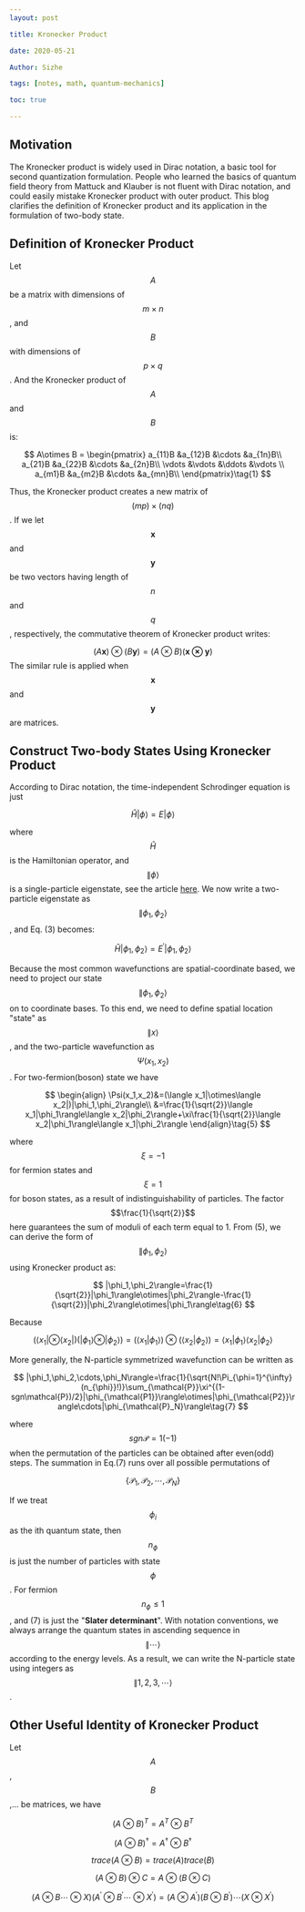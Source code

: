 ```yaml
---
layout: post

title: Kronecker Product

date: 2020-05-21

Author: Sizhe

tags: [notes, math, quantum-mechanics]

toc: true

---
```


## Motivation
The Kronecker product is widely used in Dirac notation, a basic tool for second quantization formulation. People who learned the basics of quantum field theory from Mattuck and Klauber is not fluent with Dirac notation, and could easily mistake Kronecker product with outer product. This blog clarifies the definition of Kronecker product and its application in the formulation of two-body state.<!--more-->

## Definition of Kronecker Product
Let $$A$$ be a matrix with dimensions of $$m\times n$$, and $$B$$ with dimensions of $$p\times q$$. And the Kronecker product of $$A$$ and $$B$$ is:

$$
A\otimes B = \begin{pmatrix}
a_{11}B &a_{12}B &\cdots &a_{1n}B\\
a_{21}B &a_{22}B &\cdots &a_{2n}B\\
\vdots  &\vdots  &\ddots &\vdots \\
a_{m1}B &a_{m2}B &\cdots &a_{mn}B\\
\end{pmatrix}\tag{1}
$$

Thus, the Kronecker product creates a new matrix of $$(mp)\times(nq)$$. If we let $$\mathbf{x}$$ and $$\mathbf{y}$$ be two vectors having length of $$n$$ and $$q$$, respectively, the commutative theorem of Kronecker product writes:

$$
(A\mathbf{x})\otimes (B\mathbf{y})=(A\otimes B)(\mathbf{x\otimes y})\tag{2}
$$
The similar rule is applied when $$\mathbf{x}$$ and $$\mathbf{y}$$ are matrices.
## Construct Two-body States Using Kronecker Product
According to Dirac notation, the time-independent Schrodinger equation is just

$$
\hat{H}|\phi\rangle=E|\phi\rangle\tag{3}
$$

where $$\hat{H}$$ is the Hamiltonian operator, and $$\|\phi\rangle$$ is a single-particle eigenstate, see the article [here](https://lonitch.github.io/Bravais-lattice-Bloch-theorem/). We now write a two-particle eigenstate as $$\|\phi_1,\phi_2\rangle$$, and Eq. (3) becomes:

$$
\hat{H}|\phi_1,\phi_2\rangle=E^{\prime}|\phi_1,\phi_2\rangle \tag{4}
$$

Because the most common wavefunctions are spatial-coordinate based, we need to project our state $$\|\phi_1,\phi_2\rangle$$ on to coordinate bases. To this end, we need to define spatial location "state" as $$\|x\rangle$$, and the two-particle wavefunction as $$\Psi(x_1,x_2)$$. For two-fermion(boson) state we have

$$
\begin{align}
\Psi(x_1,x_2)&=(\langle x_1|\otimes\langle x_2|)|\phi_1,\phi_2\rangle\\
&=\frac{1}{\sqrt{2}}\langle x_1|\phi_1\rangle\langle x_2|\phi_2\rangle+\xi\frac{1}{\sqrt{2}}\langle x_2|\phi_1\rangle\langle x_1|\phi_2\rangle
\end{align}\tag{5}
$$

where $$\xi=-1$$ for fermion states and $$\xi=1$$ for boson states, as a result of indistinguishability of particles. The factor $$\frac{1}{\sqrt{2}}$$ here guarantees the sum of moduli of each term equal to 1. From (5), we can derive the form of $$\|\phi_1,\phi_2\rangle$$ using Kronecker product as:

$$
|\phi_1,\phi_2\rangle=\frac{1}{\sqrt{2}}|\phi_1\rangle\otimes|\phi_2\rangle-\frac{1}{\sqrt{2}}|\phi_2\rangle\otimes|\phi_1\rangle\tag{6}
$$

Because

$$
(\langle x_1|\otimes\langle x_2|)(|\phi_1\rangle\otimes|\phi_2\rangle)=(\langle x_1|\phi_1\rangle)\otimes(\langle x_2|\phi_2\rangle)=\langle x_1|\phi_1\rangle\langle x_2|\phi_2\rangle
$$

More generally, the N-particle symmetrized wavefunction can be written as

$$
|\phi_1,\phi_2,\cdots,\phi_N\rangle=\frac{1}{\sqrt{N!\Pi_{\phi=1}^{\infty}(n_{\phi}}!)}\sum_{\mathcal{P}}\xi^{(1-sgn\mathcal{P})/2}|\phi_{\mathcal{P1}}\rangle\otimes|\phi_{\mathcal{P2}}\rangle\cdots|\phi_{\mathcal{P}_N}\rangle\tag{7}
$$

where $$sgn\mathcal{P}=1(-1)$$ when the permutation of the particles can be obtained after even(odd) steps. The summation in Eq.(7) runs over all possible permutations of 

$$\{\mathcal{P}_1,\mathcal{P}_2,\cdots,\mathcal{P}_N\}$$

If we treat $$\phi_i$$ as the ith quantum state, then $$n_{\phi}$$ is just the number of particles with state $$\phi$$. For fermion $$n_{\phi}\le1$$, and (7) is just the "**Slater determinant**". With notation conventions, we always arrange the quantum states in ascending sequence in $$\|\cdots\rangle$$ according to the energy levels. As a result, we can write the N-particle state using integers as $$\|1,2,3,\cdots\rangle$$.

## Other Useful Identity of Kronecker Product
Let $$A$$, $$B$$,... be matrices, we have

$$
(A\otimes B)^T=A^T\otimes B^T
$$

$$
(A\otimes B)^{\dagger}=A^{\dagger}\otimes B^{\dagger}
$$

$$
trace(A\otimes B)=trace(A)trace(B)
$$

$$
(A\otimes B)\otimes C=A\otimes(B\otimes C)
$$

$$
(A\otimes B\cdots\otimes X)(A^{\prime}\otimes B^{\prime}\cdots\otimes X^{\prime})=(A\otimes A^{\prime})(B\otimes B^{\prime})\cdots(X\otimes X^{\prime})
$$
